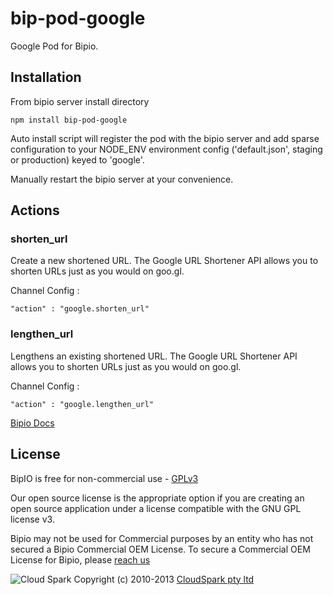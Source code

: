 bip-pod-google
=======

Google Pod for Bipio.  

## Installation

From bipio server install directory

    npm install bip-pod-google

Auto install script will register the pod with the bipio server and add sparse
configuration to your NODE_ENV environment config ('default.json', staging or production)
keyed to 'google'.

Manually restart the bipio server at your convenience.

## Actions

### shorten_url

Create a new shortened URL. The Google URL Shortener API allows you to shorten 
URLs just as you would on goo.gl.

Channel Config :

```
"action" : "google.shorten_url"
```

### lengthen_url

Lengthens an existing shortened URL. The Google URL Shortener API allows you to shorten URLs just as you would on goo.gl.

Channel Config :

```
"action" : "google.lengthen_url"
```

[Bipio Docs](https://bip.io/docs/pods/google)

## License

BipIO is free for non-commercial use - [GPLv3](http://www.gnu.org/copyleft/gpl.html)

Our open source license is the appropriate option if you are creating an open source application under a license compatible with the GNU GPL license v3. 

Bipio may not be used for Commercial purposes by an entity who has not secured a Bipio Commercial OEM License.  To secure a Commercial OEM License for Bipio,
please [reach us](mailto:enquiries@cloudspark.com.au)

![Cloud Spark](http://www.cloudspark.com.au/cdn/static/img/cs_logo.png "Cloud Spark - Rapid Web Stacks Built Beautifully")
Copyright (c) 2010-2013  [CloudSpark pty ltd](http://www.cloudspark.com.au)